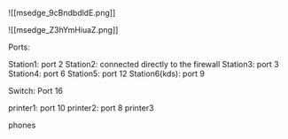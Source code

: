 ![[msedge_9cBndbdldE.png]]

![[msedge_Z3hYmHiuaZ.png]]


Ports:


Station1: port 2
Station2: connected directly to the firewall
Station3: port 3
Station4: port 6
Station5: port 12
Station6(kds): port 9

Switch: Port 16


printer1: port 10
printer2: port 8
printer3


phones

